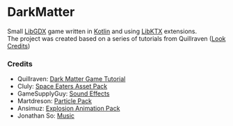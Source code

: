 # DarkMatter

Small [LibGDX](https://github.com/libgdx/libgdx) game written in [Kotlin](https://kotlinlang.org) and
using [LibKTX](https://github.com/libktx/ktx) extensions. \
The project was created based on a series of tutorials from Quillraven ([Look Credits](#credits))

### Credits

- Quillraven: [Dark Matter Game Tutorial](https://www.youtube.com/watch?v=7aa6CY7_j9U&list=PLTKHCDn5RKK-8lZmjZoG4rFywN_SLbZR8)
- Cluly: [Space Eaters Asset Pack](https://cluly.itch.io/space-eaters)
- GameSupplyGuy: [Sound Effects](https://gamesupply.itch.io/video-game-sound-pack)
- Martdreson: [Particle Pack](https://martdreson.itch.io/particle-pack)
- Ansimuz: [Explosion Animation Pack](https://ansimuz.itch.io/explosion-animations-pack)
- Jonathan So: [Music](https://jonathan-so.itch.io/creatorpack)